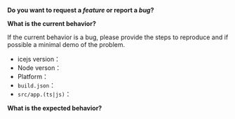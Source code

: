 **Do you want to request a *feature* or report a *bug*?**

**What is the current behavior?**

If the current behavior is a bug, please provide the steps to reproduce and if possible a minimal demo of the problem.

* icejs version：
* Node verson：
* Platform：
* `build.json`：
* `src/app.(ts|js)`：

**What is the expected behavior?**
